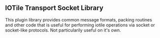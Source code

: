 ## IOTile Transport Socket Library

This plugin library provides common message formats, packing routines and
other code that is useful for performing iotile operations via socket or 
socket-like protocols. Not particularily useful on it's own.